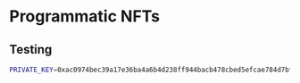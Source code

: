 # Programmatic NFTs

## Testing

```sh
PRIVATE_KEY=0xac0974bec39a17e36ba4a6b4d238ff944bacb478cbed5efcae784d7bf4f2ff80 forge script script/DeployAccountSponsorable.s.sol
```
